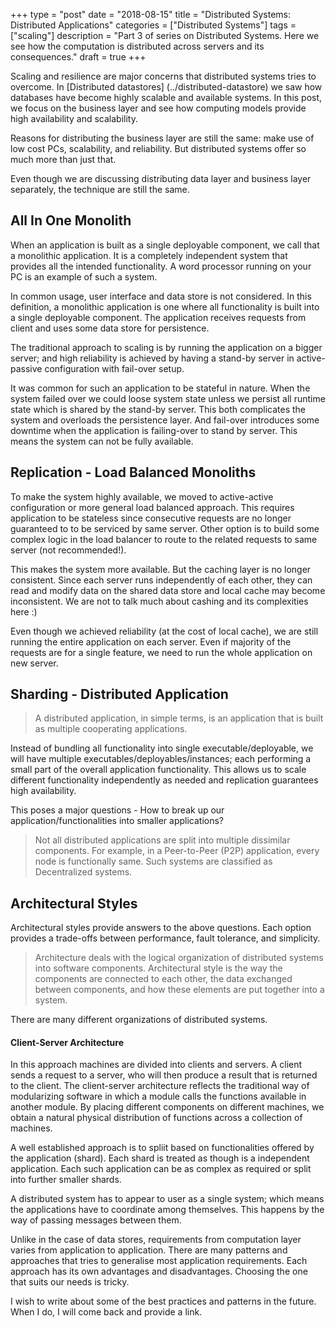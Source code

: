 +++
type = "post"
date = "2018-08-15"
title = "Distributed Systems: Distributed Applications"
categories = ["Distributed Systems"]
tags = ["scaling"]
description = "Part 3 of series on Distributed Systems. Here we see how the computation is distributed across servers and its consequences."
draft = true
+++

Scaling and resilience are major concerns that distributed systems tries to
overcome. In [Distributed datastores] (../distributed-datastore) we saw how
databases
have become highly scalable and available systems. In this post, we focus
on the business layer and see how computing models provide high availability
and scalability.

Reasons for distributing the business layer are still the same: make use of low
cost PCs, scalability, and reliability. But distributed systems offer so much
more than just that.

Even though we are discussing distributing data layer and business
layer separately, the technique are still the same.

## All In One Monolith
When an application is built as a single deployable component, we call that a
monolithic application. It is a completely independent system that provides all
the intended functionality. A word processor running on your PC is an example of
such a system.

In common usage, user interface and data store is not considered. In this
definition, a monolithic application is one where all functionality is built into
a single deployable component. The application receives requests from client and
uses some data store for persistence.

The traditional approach to scaling is by running the application on a bigger
server; and high reliability is achieved by having a stand-by server in
active-passive configuration with fail-over setup.

It was common for such an application to be stateful in nature. When the system
failed over we could loose system state unless we persist all runtime state
which is shared by the stand-by server. This both complicates the system and
overloads the persistence layer. And fail-over introduces some downtime when the
application is failing-over to stand by server. This means the system can not be
fully available.

## Replication - Load Balanced Monoliths
To make the system highly available, we moved to active-active configuration or
more general load balanced approach. This requires application to be stateless
since consecutive requests are no longer guaranteed to to be serviced by same
server. Other option is to build some complex logic in the load balancer to
route to the related requests to same server (not recommended!).

This makes the system more available. But the caching layer is no longer
consistent. Since each server runs independently of each other, they can read
and modify data on the shared data store and local cache may become
inconsistent. We are not to talk much about cashing and its complexities here :)

Even though we achieved reliability (at the cost of local cache), we are still
running the entire application on each server. Even if majority of the requests
are for a single feature, we need to run the whole application on new server.

## Sharding - Distributed Application 
>A distributed application, in simple terms, is an application that is built as
>multiple cooperating applications.

Instead of bundling all functionality into single executable/deployable, we will
have multiple executables/deployables/instances; each performing a small part of
the overall application functionality. This allows us to scale different
functionality independently as needed and replication guarantees high
availability.

This poses a major questions - How to break up our application/functionalities
into smaller applications?

> Not all distributed applications are split into multiple dissimilar
> components. For example, in a Peer-to-Peer (P2P) application, every node is
> functionally same. Such systems are classified as Decentralized systems.


## Architectural Styles
Architectural styles provide answers to the above questions. Each option
provides a trade-offs between performance, fault tolerance, and simplicity.

>Architecture deals with the logical organization of distributed systems into
software components. Architectural style is the way the components are connected
to each other, the data exchanged between components, and how these elements are
put together into a system.

There are many different organizations of distributed systems. 

#### Client-Server Architecture
In this approach machines are divided into clients and servers. A client sends a
request to a server, who will then produce a result that is returned to the
client. The client-server architecture reflects the traditional way of
modularizing software in which a module calls the functions available in another
module. By placing different components on different machines, we obtain a
natural physical distribution of functions across a collection of machines.


A well established approach is to spliit based on functionalities
offered by the application (shard). Each shard is treated as though is a independent
application. Each such application can be as complex as required or split into
further smaller shards.

A distributed system has to appear to user as a single system; which means
the applications have to coordinate among themselves. This happens by the way of
passing messages between them.

<!--We have come a long way since we started building applications using the
client server model. We have seen many architectures with different
characteristics and approaches. They all define different models for
communicating and coordinating with different parts of the systems.-->

Unlike in the case of data stores, requirements from computation layer varies
from application to application. There are many patterns and approaches that
tries to generalise most application requirements. Each approach has its own
advantages and disadvantages. Choosing the one that suits our needs is tricky.

I wish to write about some of the best practices and patterns in the future.
When I do, I will come back and provide a link. 
